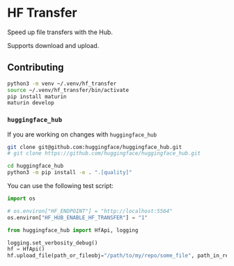 # HF Transfer

Speed up file transfers with the Hub.

Supports download and upload.

## Contributing

```sh
python3 -m venv ~/.venv/hf_transfer
source ~/.venv/hf_transfer/bin/activate
pip install maturin
maturin develop
```

### `huggingface_hub`

If you are working on changes with `huggingface_hub`

```sh
git clone git@github.com:huggingface/huggingface_hub.git
# git clone https://github.com/huggingface/huggingface_hub.git

cd huggingface_hub
python3 -m pip install -e . ".[quality]"
```

You can use the following test script:

```py
import os

# os.environ["HF_ENDPOINT"] = "http://localhost:5564"
os.environ["HF_HUB_ENABLE_HF_TRANSFER"] = "1"

from huggingface_hub import HfApi, logging

logging.set_verbosity_debug()
hf = HfApi()
hf.upload_file(path_or_fileobj="/path/to/my/repo/some_file", path_in_repo="some_file", repo_id="my/repo", repo_type="model")
```

